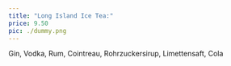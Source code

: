 ```yaml
---
title: "Long Island Ice Tea:"
price: 9.50
pic: ./dummy.png
---
```


Gin, Vodka, Rum, Cointreau, Rohrzuckersirup, Limettensaft, Cola
